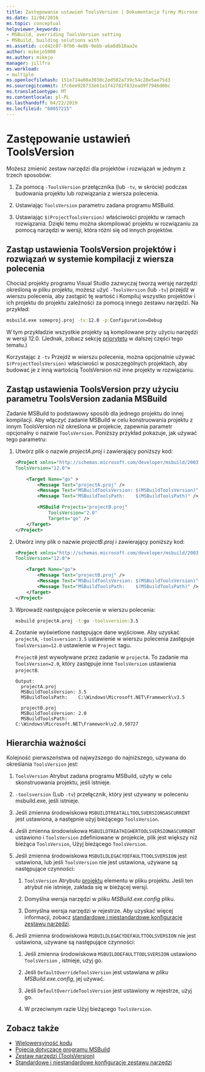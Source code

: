 ```yaml
---
title: Zastępowanie ustawień ToolsVersion | Dokumentacja firmy Microsoft
ms.date: 11/04/2016
ms.topic: conceptual
helpviewer_keywords:
- MSBuild, overriding ToolsVersion setting
- MSBuild, building solutions with
ms.assetid: ccd42c07-0fb6-4e8b-9ebb-a6a6db18aa2e
author: mikejo5000
ms.author: mikejo
manager: jillfra
ms.workload:
- multiple
ms.openlocfilehash: 151e714a00a3030c2ed502a739c54c28e5ae75d3
ms.sourcegitcommit: 1fc6ee928733e61a1f42782f832ead9f7946d00c
ms.translationtype: MT
ms.contentlocale: pl-PL
ms.lasthandoff: 04/22/2019
ms.locfileid: "60057215"
---
```

# <a name="override-toolsversion-settings"></a>Zastępowanie ustawień ToolsVersion
Możesz zmienić zestaw narzędzi dla projektów i rozwiązań w jednym z trzech sposobów:

1. Za pomocą `-ToolsVersion` przełącznika (lub `-tv`, w skrócie) podczas budowania projektu lub rozwiązania z wiersza polecenia.

2. Ustawiając `ToolsVersion` parametru zadana programu MSBuild.

3. Ustawiając `$(ProjectToolsVersion)` właściwości projektu w ramach rozwiązania. Dzięki temu można skompilować projektu w rozwiązaniu za pomocą narzędzi w wersji, która różni się od innych projektów.

## <a name="override-the-toolsversion-settings-of-projects-and-solutions-on-command-line-builds"></a>Zastąp ustawienia ToolsVersion projektów i rozwiązań w systemie kompilacji z wiersza polecenia
 Chociaż projekty programu Visual Studio zazwyczaj tworzą wersję narzędzi określoną w pliku projektu, możesz użyć `-ToolsVersion` (lub `-tv`) przejdź w wierszu polecenia, aby zastąpić tę wartość i Kompiluj wszystko projektów i ich projektu do projektu zależności za pomocą innego zestawu narzędzi. Na przykład:

```cmd
msbuild.exe someproj.proj -tv:12.0 -p:Configuration=Debug
```

 W tym przykładzie wszystkie projekty są kompilowane przy użyciu narzędzi w wersji 12.0. (Jednak, zobacz sekcję [priorytetu](#order-of-precedence) w dalszej części tego tematu.)

 Korzystając z `-tv` Przejdź w wierszu polecenia, można opcjonalnie używać `$(ProjectToolsVersion)` właściwości w poszczególnych projektach, aby budować je z inną wartością ToolsVersion niż inne projekty w rozwiązaniu.

## <a name="override-the-toolsversion-settings-using-the-toolsversion-parameter-of-the-msbuild-task"></a>Zastąp ustawienia ToolsVersion przy użyciu parametru ToolsVersion zadania MSBuild
 Zadanie MSBuild to podstawowy sposób dla jednego projektu do innej kompilacji. Aby włączyć zadanie MSBuild w celu konstruowania projektu z innym ToolsVersion niż określona w projekcie, zapewnia parametr opcjonalny o nazwie `ToolsVersion`. Poniższy przykład pokazuje, jak używać tego parametru:

1. Utwórz plik o nazwie *projectA.proj* i zawierający poniższy kod:

    ```xml
    <Project xmlns="http://schemas.microsoft.com/developer/msbuild/2003"
    ToolsVersion="12.0">

        <Target Name="go" >
            <Message Text="projectA.proj" />
            <Message Text="MSBuildToolsVersion: $(MSBuildToolsVersion)" />
            <Message Text="MSBuildToolsPath:    $(MSBuildToolsPath)" />

            <MSBuild Projects="projectB.proj"
                ToolsVersion="2.0"
                Targets="go" />
        </Target>
    </Project>
    ```

2. Utwórz inny plik o nazwie *projectB.proj* i zawierający poniższy kod:

    ```xml
    <Project xmlns="http://schemas.microsoft.com/developer/msbuild/2003"
    ToolsVersion="12.0">

        <Target Name="go">
            <Message Text="projectB.proj" />
            <Message Text="MSBuildToolsVersion: $(MSBuildToolsVersion)" />
            <Message Text="MSBuildToolsPath:    $(MSBuildToolsPath)" />
        </Target>
    </Project>
    ```

3. Wprowadź następujące polecenie w wierszu polecenia:

    ```cmd
    msbuild projectA.proj -t:go -toolsversion:3.5
    ```

4. Zostanie wyświetlone następujące dane wyjściowe. Aby uzyskać `projectA`, `-toolsversion:3.5` ustawienie w wierszu polecenia zastępuje `ToolsVersion=12.0` ustawienie w `Project` tagu.

     `ProjectB` jest wywoływane przez zadanie w `projectA`. To zadanie ma `ToolsVersion=2.0`, który zastępuje inne `ToolsVersion` ustawienia `projectB`.

    ```
    Output:
      projectA.proj
      MSBuildToolsVersion: 3.5
      MSBuildToolsPath:    C:\Windows\Microsoft.NET\Framework\v3.5

      projectB.proj
      MSBuildToolsVersion: 2.0
      MSBuildToolsPath:    C:\Windows\Microsoft.NET\Framework\v2.0.50727
    ```

## <a name="order-of-precedence"></a>Hierarchia ważności
 Kolejność pierwszeństwa od najwyższego do najniższego, używana do określania `ToolsVersion` jest:

1. `ToolsVersion` Atrybut zadana programu MSBuild, użyty w celu skonstruowania projektu, jeśli istnieje.

2. `-toolsversion` (Lub `-tv`) przełącznik, który jest używany w poleceniu msbuild.exe, jeśli istnieje.

3. Jeśli zmienna środowiskowa `MSBUILDTREATALLTOOLSVERSIONSASCURRENT` jest ustawiona, a następnie użyj bieżącego `ToolsVersion`.

4. Jeśli zmienna środowiskowa `MSBUILDTREATHIGHERTOOLSVERSIONASCURRENT` ustawiono i `ToolsVersion` zdefiniowane w projekcie, plik jest większy niż bieżąca `ToolsVersion`, Użyj bieżącego `ToolsVersion`.

5. Jeśli zmienna środowiskowa `MSBUILDLEGACYDEFAULTTOOLSVERSION` jest ustawiona, lub jeśli `ToolsVersion` nie jest ustawiona, używane są następujące czynności:

    1. `ToolsVersion` Atrybutu [projektu](../msbuild/project-element-msbuild.md) elementu w pliku projektu. Jeśli ten atrybut nie istnieje, zakłada się w bieżącej wersji.

    2. Domyślna wersja narzędzi w *pliku MSBuild.exe.config* pliku.

    3. Domyślna wersja narzędzi w rejestrze. Aby uzyskać więcej informacji, zobacz [standardowe i niestandardowe konfiguracje zestawu narzędzi](../msbuild/standard-and-custom-toolset-configurations.md).

6. Jeśli zmienna środowiskowa `MSBUILDLEGACYDEFAULTTOOLSVERSION` nie jest ustawiona, używane są następujące czynności:

    1. Jeśli zmienna środowiskowa `MSBUILDDEFAULTTOOLSVERSION` ustawiono `ToolsVersion` , istnieje, użyj go.

    2. Jeśli `DefaultOverrideToolsVersion` jest ustawiana w *pliku MSBuild.exe.config*, jej używać.

    3. Jeśli `DefaultOverrideToolsVersion` jest ustawiony w rejestrze, użyj go.

    4. W przeciwnym razie Użyj bieżącego `ToolsVersion`.

## <a name="see-also"></a>Zobacz także
- [Wielowersyjność kodu](../msbuild/msbuild-multitargeting-overview.md)
- [Pojęcia dotyczące programu MSBuild](../msbuild/msbuild-concepts.md)
- [Zestaw narzędzi (ToolsVersion)](../msbuild/msbuild-toolset-toolsversion.md)
- [Standardowe i niestandardowe konfiguracje zestawu narzędzi](../msbuild/standard-and-custom-toolset-configurations.md)